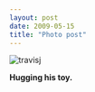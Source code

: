 ```yaml
---
layout: post
date: 2009-05-15
title: "Photo post"
---
```

![travisj](/images/ca1393e3ca3332702811e5fdcb141c95f3b635078f9cdfd2514404ef01be9490.jpg)

<b>Hugging his toy.</b>